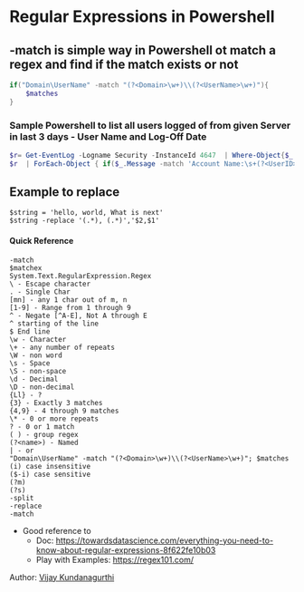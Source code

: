 # Regular Expressions in Powershell 


## -match is simple way in Powershell ot match a regex and find if the match exists or not 
``` Powershell
if("Domain\UserName" -match "(?<Domain>\w+)\\(?<UserName>\w+)"){
    $matches
} 
```


### Sample Powershell to list all users logged of from given Server in last 3 days - User Name and Log-Off Date 
``` Powershell 
$r= Get-EventLog -Logname Security -InstanceId 4647  | Where-Object{$_.TimeGenerated -gt (Get-Date).AddDays(-3)} | Select-Object TimeGenerated, Message
$r  | ForEach-Object { if($_.Message -match 'Account Name:\s+(?<UserID>\S*)') { $Matches["UserID"], $_.TimeGenerated} } 
```


## Example to replace 
```
$string = 'hello, world, What is next'
$string -replace '(.*), (.*)','$2,$1'
```



#### Quick Reference 
```
-match
$matchex
System.Text.RegularExpression.Regex
\ - Escape character
. - Single Char
[mn] - any 1 char out of m, n
[1-9] - Range from 1 through 9
^ - Negate [^A-E], Not A through E
^ starting of the line 
$ End line
\w - Character
\+ - any number of repeats 
\W - non word
\s - Space
\S - non-space
\d - Decimal
\D - non-decimal
{Ll} - ? 
{3} - Exactly 3 matches
{4,9} - 4 through 9 matches
\* - 0 or more repeats
? - 0 or 1 match
( ) - group regex
(?<name>) - Named 
| - or
"Domain\UserName" -match "(?<Domain>\w+)\\(?<UserName>\w+)"; $matches
(i) case insensitive
($-i) case sensitive 
(?m)
(?s)
-split
-replace
-match
```

* Good reference to 
    -   Doc: https://towardsdatascience.com/everything-you-need-to-know-about-regular-expressions-8f622fe10b03
    -   Play with Examples: https://regex101.com/

Author: [Vijay Kundanagurthi](http://twitter.com/vijred)
